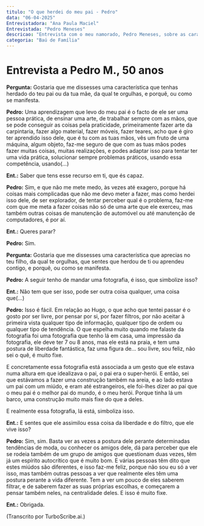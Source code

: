 ```yaml
---
titulo: "O que herdei do meu pai - Pedro"
data: "06-04-2025"
Entrevistadora: "Ana Paula Maciel"
Entrevistada: "Pedro Meneses"
descricao: "Entrevista com o meu namorado, Pedro Meneses, sobre as características do seu pai de que ele se orgulha de ter herdado e características do seu filho que se orgulha de ter transmitido."
categoria: "Baú de Família"
---
```


# Entrevista a Pedro M., 50 anos

**Pergunta:** Gostaria que me dissesses uma característica que tenhas herdado do teu pai ou da tua mãe, da qual te orgulhas, e porquê, ou como se manifesta.

**Pedro:** Uma aprendizagem que levo do meu pai é o facto de ele ser uma pessoa prática, de ensinar uma arte, de trabalhar sempre com as mãos, que se pode conseguir as coisas pela praticidade, primeiramente fazer arte da carpintaria, fazer algo material, fazer móveis, fazer teares, acho que é giro ter aprendido isso dele, que é tu com as tuas mãos, vês um fruto de uma máquina, algum objeto, faz-me seguro de que com as tuas mãos podes fazer muitas coisas, muitas realizações, e podes adaptar isso para tentar ter uma vida prática, solucionar sempre problemas práticos, usando essa competência, usando(…) 

**Ent.:** Saber que tens esse recurso em ti, que és capaz. 

**Pedro:** Sim, e que não me mete medo, às vezes até exagero, porque há coisas mais complicadas que não me devo meter a fazer, mas como herdei isso dele, de ser explorador, de tentar perceber qual é o problema, faz-me com que me meta a fazer coisas não só de uma arte que ele exerceu, mas também outras coisas de manutenção de automóvel ou até manutenção de computadores, é por aí. 

**Ent.:** Queres parar? 

**Pedro:** Sim.

**Pergunta:** Gostaria que me dissesses uma característica que aprecias no teu filho, da qual te orgulhas, que sentes que herdou de ti ou aprendeu contigo, e porquê, ou como se manifesta.

**Pedro:** A seguir tenho de mandar uma fotografia, é isso, que simbolize isso? 

**Ent.:** Não tem que ser isso, pode ser outra coisa qualquer, uma coisa que(…) 

**Pedro:** Isso é fácil.
Em relação ao Hugo, o que acho que tentei passar é o gosto por ser livre, por pensar por si, por fazer filtros, por não aceitar à primeira vista qualquer tipo de informação, qualquer tipo de ordem ou qualquer tipo de tendência. O que espelha muito quando me falaste da fotografia foi uma fotografia que tenho lá em casa, uma impressão da fotografia, ele deve ter 7 ou 8 anos, mas ele está na praia, e tem uma postura de liberdade fantástica, faz uma figura de... sou livre, sou feliz, não sei o quê, é muito fixe.

E concretamente essa fotografia está associada a um gesto que ele estava numa altura em que idealizava o pai, o pai era o super-herói. E então, sei que estávamos a fazer uma construção também na areia, e ao lado estava um pai com um miúdo, e eram até estrangeiros, ele foi-lhes dizer ao pai que o meu pai é o melhor pai do mundo, é o meu herói. Porque tinha lá um barco, uma construção muito mais fixe do que a deles.

E realmente essa fotografia, lá está, simboliza isso.

**Ent.:** E sentes que ele assimilou essa coisa da liberdade e do filtro, que ele vive isso? 

**Pedro:** Sim, sim. Basta ver as vezes a postura dele perante determinadas tendências de moda, ou conhecer os amigos dele, dá para perceber que ele se rodeia também de um grupo de amigos que questionam duas vezes, têm já um espírito autocrítico que é muito bom.
E várias pessoas têm dito que estes miúdos são diferentes, e isso faz-me feliz, porque não sou eu só a ver isso, mas também outras pessoas a ver que realmente eles têm uma postura perante a vida diferente. Tem a ver um pouco de eles saberem filtrar, e de saberem fazer as suas próprias escolhas, e começarem a pensar também neles, na centralidade deles. E isso é muito fixe.

**Ent.:** Obrigada.

(Transcrito por TurboScribe.ai.)
